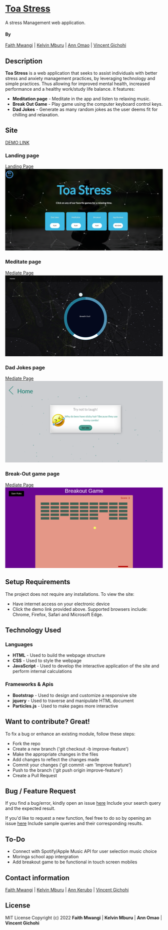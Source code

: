 # [Toa Stress](https://miss-faith.github.io/Toa-stress/)
A stress Management web application.
#### By
[Faith Mwangi](https://github.com/miss-faith) | 
[Kelvin Mburu](https://github.com/kelvinmburu) | 
[Ann Omao](https://github.com/annomao) | 
[Vincent Gichohi](https://github.com/VincentGichohi)
## Description
**Toa Stress** is a web application that seeks to assist individuals with better stress and anxiety management practices, by leveraging technology and simple practices. Thus allowing for improved mental health, increased performance and a healthy work/study life balance. it features:  
* **Meditation page** - Meditate in the app and listen to relaxing  music.
* **Break Out Game** - Play game using the computer keyboard control keys.
* **Dad Jokes** - Generate as many random jokes as the user deems fit for chilling and relaxation.

## Site
[DEMO LINK](https://miss-faith.github.io/Toa-stress/)
### Landing page
[Landing Page](https://miss-faith.github.io/Toa-stress/)
![my image](images/landing-page.png)
### Meditate page
[Mediate Page](https://miss-faith.github.io/Toa-stress/meditation.html)
![my image](images/meditate-page.png)
### Dad Jokes page
[Mediate Page](https://miss-faith.github.io/Toa-stress/jokes.html)
![Dad Jokes](images/jokes-page.png)
### Break-Out game page
[Mediate Page](https://miss-faith.github.io/Toa-stress/breakout.html)
![Dad Jokes](images/breakout-page.png)

## Setup Requirements
The project does not require any installations. To view the site:
* Have internet access on your electronic device
* Click the demo link provided above. Supported browsers include: Chrome, Firefox, Safari and Microsoft Edge.
## Technology Used
### Languages
* **HTML** - Used to build the webpage structure
* **CSS** - Used to style the webpage
* **JavaScript** - Used to develop the interactive application of the site and perform internal calculations
### Frameworks & Apis
* **Bootstrap** - Used to design and customize a responsive site
* **jquery** - Used to traverse and manipulate HTML document
* **Particles.js** - Used to make pages more interactive

## Want to contribute? Great!
To fix a bug or enhance an existing module, follow these steps:
* Fork the repo
* Create a new branch ('git checkout -b improve-feature')
* Make the appropriate changes in the files
* Add changes to reflect the changes made
* Commit your changes ('git commit -am 'Improve feature')
* Push to the branch ('git push origin improve-feature')
* Create a Pull Request
## Bug / Feature Request
If you find a bug/error, kindly open an issue [here](https://github.com/miss-faith/Toa-stress/issues/new)
Include your search query and the expected result.

If you'd like to request a new function, feel free to do so by opening an issue [here](https://github.com/miss-faith/Toa-stress/issues/new)
Include sample queries and their corresponding results.
## To-Do
- Connect with Spotify/Apple Music API for user selection music choice
- Moringa school app intergration
- Add breakout game to be functional in touch screen mobiles

## Contact information
[Faith Mwangi](faith.mwangi@student.moringaschool.com) | 
[Kelvin Mburu](mburuhkelvin@gmail.com) | 
[Ann Kerubo](omaokerubo21@gmail.com) | 
[Vincent Gichohi]()

## License
MIT License
Copyright (c) 2022 **Faith Mwangi** | **Kelvin Mburu** | **Ann Omao** | **Vincent Gichohi**
